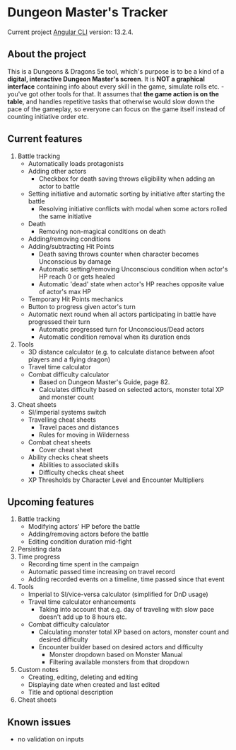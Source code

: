 # Dungeon Master's Tracker

Current project [Angular CLI](https://github.com/angular/angular-cli) version: 13.2.4.

## About the project
This is a Dungeons & Dragons 5e tool, which's purpose is to be a kind of a **digital, interactive Dungeon Master's screen**. 
It is **NOT a graphical interface** containing info about every skill in the game, simulate rolls etc. - 
you've got other tools for that. It assumes that **the game action is on the table**, and handles repetitive tasks 
that otherwise would slow down the pace of the gameplay, so everyone can focus on the 
game itself instead of counting initiative order etc. 

## Current features
1. Battle tracking
    * Automatically loads protagonists
    * Adding other actors
        * Checkbox for death saving throws eligibility when adding an actor to battle
    * Setting initiative and automatic sorting by initiative after starting the battle
        * Resolving initiative conflicts with modal when some actors rolled the same initiative
    * Death
        * Removing non-magical conditions on death
    * Adding/removing conditions
    * Adding/subtracting Hit Points
        * Death saving throws counter when character becomes Unconscious by damage
        * Automatic setting/removing Unconscious condition when actor's HP reach 0 or gets healed
        * Automatic 'dead' state when actor's HP reaches opposite value of actor's max HP
    * Temporary Hit Points mechanics
    * Button to progress given actor's turn
    * Automatic next round when all actors participating in battle have progressed their turn
        * Automatic progressed turn for Unconscious/Dead actors
        * Automatic condition removal when its duration ends
2. Tools
    * 3D distance calculator (e.g. to calculate distance between afoot players and a flying dragon)
    * Travel time calculator
    * Combat difficulty calculator
        * Based on Dungeon Master's Guide, page 82.
        * Calculates difficulty based on selected actors, monster total XP and monster count
3. Cheat sheets
    * SI/imperial systems switch
    * Travelling cheat sheets
        * Travel paces and distances
        * Rules for moving in Wilderness
    * Combat cheat sheets
        * Cover cheat sheet
    * Ability checks cheat sheets
        * Abilities to associated skills
        * Difficulty checks cheat sheet
     * XP Thresholds by Character Level and Encounter Multipliers
     
## Upcoming features
1. Battle tracking
    * Modifying actors' HP before the battle
    * Adding/removing actors before the battle
    * Editing condition duration mid-fight
2. Persisting data
3. Time progress
    * Recording time spent in the campaign
    * Automatic passed time increasing on travel record
    * Adding recorded events on a timeline, time passed since that event
4. Tools
    * Imperial to SI/vice-versa calculator (simplified for DnD usage)
    * Travel time calculator enhancements
        * Taking into account that e.g. day of traveling with slow pace doesn't add up to 8 hours etc.
    * Combat difficulty calculator
        * Calculating monster total XP based on actors, monster count and desired difficulty
        * Encounter builder based on desired actors and difficulty
            * Monster dropdown based on Monster Manual
            * Filtering available monsters from that dropdown
5. Custom notes
    * Creating, editing, deleting and editing
    * Displaying date when created and last edited
    * Title and optional description
6. Cheat sheets

## Known issues
* no validation on inputs
